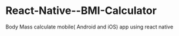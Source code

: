 # React-Native--BMI-Calculator
Body Mass calculate mobile( Android and iOS) app using react native 
